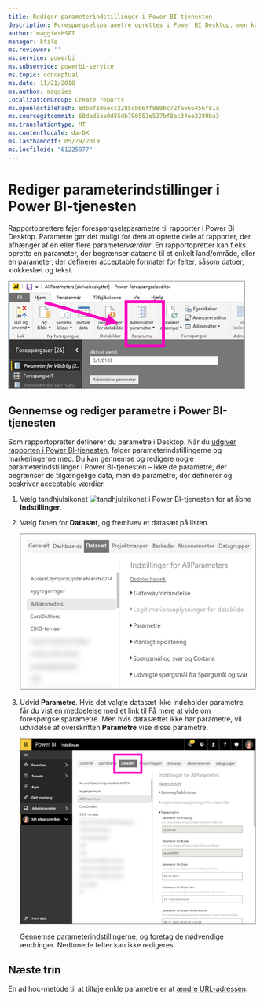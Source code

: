 ```yaml
---
title: Rediger parameterindstillinger i Power BI-tjenesten
description: Forespørgselsparametre oprettes i Power BI Desktop, men kan gennemses og opdateres i Power BI-tjenesten
author: maggiesMSFT
manager: kfile
ms.reviewer: ''
ms.service: powerbi
ms.subservice: powerbi-service
ms.topic: conceptual
ms.date: 11/21/2018
ms.author: maggies
LocalizationGroup: Create reports
ms.openlocfilehash: 8db6f106ecc2285cb66ff980bc72fa666456f81a
ms.sourcegitcommit: 60dad5aa0d85db790553e537bf8ac34ee3289ba3
ms.translationtype: MT
ms.contentlocale: da-DK
ms.lasthandoff: 05/29/2019
ms.locfileid: "61225977"
---
```

# <a name="edit-parameter-settings-in-the-power-bi-service"></a>Rediger parameterindstillinger i Power BI-tjenesten
Rapportoprettere føjer forespørgselsparametre til rapporter i Power BI Desktop. Parametre gør det muligt for dem at oprette dele af rapporter, der afhænger af en eller flere parameter*værdier*. En rapportopretter kan f.eks. oprette en parameter, der begrænser dataene til et enkelt land/område, eller en parameter, der definerer acceptable formater for felter, såsom datoer, klokkeslæt og tekst.

![Fanen Hjem, der viser indstillingen Administrer parametre i Desktop](media/service-parameters/power-bi-manage-parameters.png)

## <a name="review-and-edit-parameters-in-power-bi-service"></a>Gennemse og rediger parametre i Power BI-tjenesten

Som rapportopretter definerer du parametre i Desktop. Når du [udgiver rapporten i Power BI-tjenesten](desktop-upload-desktop-files.md), følger parameterindstillingerne og markeringerne med. Du kan gennemse og redigere nogle parameterindstillinger i Power BI-tjenesten – ikke de parametre, der begrænser de tilgængelige data, men de parametre, der definerer og beskriver acceptable værdier.

1. Vælg tandhjulsikonet ![tandhjulsikonet](media/service-parameters/power-bi-cog.png) i Power BI-tjenesten for at åbne **Indstillinger**.

2. Vælg fanen for **Datasæt**, og fremhæv et datasæt på listen. 
    
    ![Vinduet Indstillinger med fanen Datasæt valgt](media/service-parameters/power-bi-select-dataset2.png)

3. Udvid **Parametre**.  Hvis det valgte datasæt ikke indeholder parametre, får du vist en meddelelse med et link til Få mere at vide om forespørgselsparametre. Men hvis datasættet ikke har parametre, vil udvidelse af overskriften **Parametre** vise disse parametre. 

    ![Vinduet Indstillinger med udvidede Parametre](media/service-parameters/power-bi-settings.png)

    Gennemse parameterindstillingerne, og foretag de nødvendige ændringer. Nedtonede felter kan ikke redigeres. 


## <a name="next-steps"></a>Næste trin
En ad hoc-metode til at tilføje enkle parametre er at [ændre URL-adressen](service-url-filters.md).